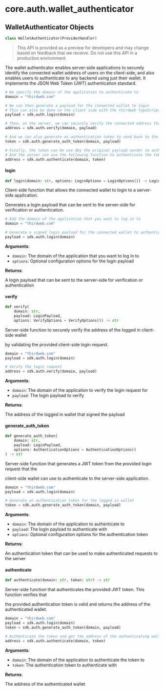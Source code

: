 <a id="core.auth.wallet_authenticator"></a>

# core.auth.wallet\_authenticator

<a id="core.auth.wallet_authenticator.WalletAuthenticator"></a>

## WalletAuthenticator Objects

```python
class WalletAuthenticator(ProviderHandler)
```

> This API is provided as a preview for developers and may change based on feedback that we receive. Do not use this API in a production environment.
>

The wallet authenticator enables server-side applications to securely identify the
connected wallet address of users on the client-side, and also enables users to authenticate
to any backend using just their wallet. It implements the JSON Web Token (JWT) authentication
standard.

```python
# We specify the domain of the application to authenticate to
domain = "thirdweb.com"

# We can then generate a payload for the connected wallet to login
# This can also be done on the client side with the thirdweb TypeScript SDK
payload = sdk.auth.login(domain)

# Then, on the server, we can securely verify the connected address that signed the payload
address = sdk.auth.verify(domain, payload)

# And we can also generate an authentication token to send back to the original payload sender
token = sdk.auth.generate_auth_token(domain, payload)

# Finally, the token can be use dby the original payload sender to authenticate to the backend
# And the server can use the following function to authenticate the token and verify the address
address = sdk.auth.authenticate(domain, token)
```

<a id="core.auth.wallet_authenticator.WalletAuthenticator.login"></a>

#### login

```python
def login(domain: str, options: LoginOptions = LoginOptions()) -> LoginPayload
```

Client-side function that allows the connected wallet to login to a server-side application.

Generates a login payload that can be sent to the server-side for verification or authentication.

```python
# Add the domain of the application that you want to log in to
domain = "thirdweb.com"

# Generate a signed login payload for the connected wallet to authenticate with
payload = sdk.auth.login(domain)
```

**Arguments**:

- `domain`: The domain of the application that you want to log in to
- `options`: Optional configuration options for the login payload

**Returns**:

A login payload that can be sent to the server-side for verification or authentication

<a id="core.auth.wallet_authenticator.WalletAuthenticator.verify"></a>

#### verify

```python
def verify(
    domain: str,
    payload: LoginPayload,
    options: VerifyOptions = VerifyOptions()) -> str
```

Server-side function to securely verify the address of the logged in client-side wallet

by validating the provided client-side login request.

```python
domain = "thirdweb.com"
payload = sdk.auth.login(domain)

# Verify the login request
address = sdk.auth.verify(domain, payload)
```

**Arguments**:

- `domain`: The domain of the application to verify the login request for
- `payload`: The login payload to verify

**Returns**:

The address of the logged in wallet that signed the payload

<a id="core.auth.wallet_authenticator.WalletAuthenticator.generate_auth_token"></a>

#### generate\_auth\_token

```python
def generate_auth_token(
    domain: str,
    payload: LoginPayload,
    options: AuthenticationOptions = AuthenticationOptions()
) -> str
```

Server-side function that generates a JWT token from the provided login request that the

client-side wallet can use to authenticate to the server-side application.

```python
domain = "thirdweb.com"
payload = sdk.auth.login(domain)

# Generate an authentication token for the logged in wallet
token = sdk.auth.generate_auth_token(domain, payload)
```

**Arguments**:

- `domain`: The domain of the application to authenticate to
- `payload`: The login payload to authenticate with
- `options`: Optional configuration options for the authentication token

**Returns**:

An authentication token that can be used to make authenticated requests to the server

<a id="core.auth.wallet_authenticator.WalletAuthenticator.authenticate"></a>

#### authenticate

```python
def authenticate(domain: str, token: str) -> str
```

Server-side function that authenticates the provided JWT token. This function verifies that

the provided authentication token is valid and returns the address of the authenticated wallet.

```python
domain = "thirdweb.com"
payload = sdk.auth.login(domain)
token = sdk.auth.generate_auth_token(domain, payload)

# Authenticate the token and get the address of the authenticating wallet
address = sdk.auth.authenticate(domain, token)
```

**Arguments**:

- `domain`: The domain of the application to authenticate the token to
- `token`: The authentication token to authenticate with

**Returns**:

The address of the authenticated wallet

